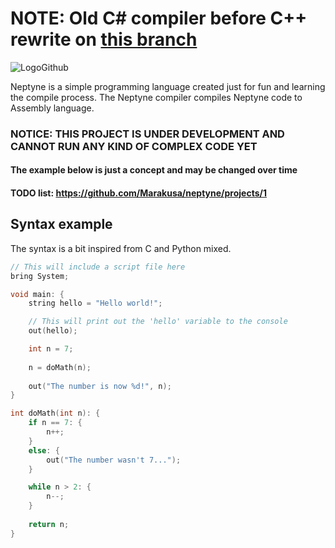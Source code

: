 # NOTE: Old C# compiler before C++ rewrite on [this branch](https://github.com/Marakusa/neptyne/tree/old-csharp)


![LogoGithub](https://user-images.githubusercontent.com/29477753/157120167-e1b37d10-16be-4cf6-ab35-11352780bce3.svg)

Neptyne is a simple programming language created just for fun and learning the compile process. The Neptyne compiler compiles Neptyne code to Assembly language.

### NOTICE: THIS PROJECT IS UNDER DEVELOPMENT AND CANNOT RUN ANY KIND OF COMPLEX CODE YET
#### The example below is just a concept and may be changed over time
#### TODO list: https://github.com/Marakusa/neptyne/projects/1

## Syntax example
The syntax is a bit inspired from C and Python mixed.
```c
// This will include a script file here
bring System;

void main: {
    string hello = "Hello world!";

    // This will print out the 'hello' variable to the console
    out(hello);

    int n = 7;
    
    n = doMath(n);
    
    out("The number is now %d!", n);
}

int doMath(int n): {
    if n == 7: {
        n++;
    }
    else: {
        out("The number wasn't 7...");
    }

    while n > 2: {
        n--;
    }
    
    return n;
}
```
